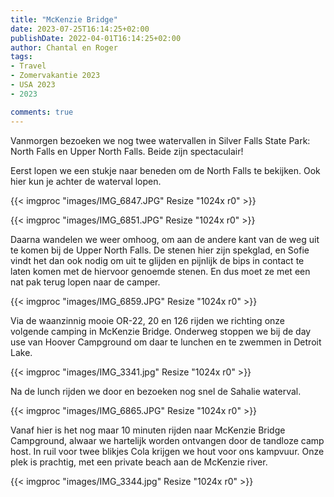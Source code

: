 ```yaml
---
title: "McKenzie Bridge"
date: 2023-07-25T16:14:25+02:00
publishDate: 2022-04-01T16:14:25+02:00
author: Chantal en Roger
tags:
- Travel
- Zomervakantie 2023
- USA 2023
- 2023

comments: true
---
```


Vanmorgen bezoeken we nog twee watervallen in Silver Falls State Park: North Falls en Upper North Falls. Beide zijn spectaculair!

Eerst lopen we een stukje naar beneden om de North Falls te bekijken. Ook hier kun je achter de waterval lopen.

{{< imgproc "images/IMG_6847.JPG" Resize "1024x r0" >}}

{{< imgproc "images/IMG_6851.JPG" Resize "1024x r0" >}}

Daarna wandelen we weer omhoog, om aan de andere kant van de weg uit te komen bij de Upper North Falls. De stenen hier zijn spekglad, en Sofie vindt het dan ook nodig om uit te glijden en pijnlijk de bips in contact te laten komen met de hiervoor genoemde stenen. En dus moet ze met een nat pak terug lopen naar de camper.

{{< imgproc "images/IMG_6859.JPG" Resize "1024x r0" >}}

Via de waanzinnig mooie OR-22, 20 en 126 rijden we richting onze volgende camping in McKenzie Bridge. Onderweg stoppen we bij de day use van Hoover Campground om daar te lunchen en te zwemmen in Detroit Lake.

{{< imgproc "images/IMG_3341.jpg" Resize "1024x r0" >}}

Na de lunch rijden we door en bezoeken nog snel de Sahalie waterval.

{{< imgproc "images/IMG_6865.JPG" Resize "1024x r0" >}}

Vanaf hier is het nog maar 10 minuten rijden naar McKenzie Bridge Campground, alwaar we hartelijk worden ontvangen door de tandloze camp host. In ruil voor twee blikjes Cola krijgen we hout voor ons kampvuur. Onze plek is prachtig, met een private beach aan de McKenzie river.

{{< imgproc "images/IMG_3344.jpg" Resize "1024x r0" >}}
